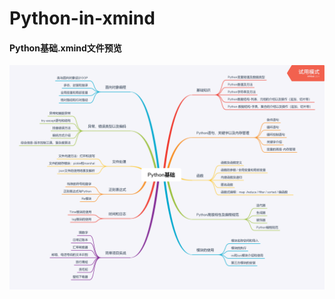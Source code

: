 # Python-in-xmind
#### Python基础.xmind文件预览

![Python基础](https://github.com/Mr-xiuxing/Python-in-xmind/blob/master/image/Python%E5%9F%BA%E7%A1%80.png)
